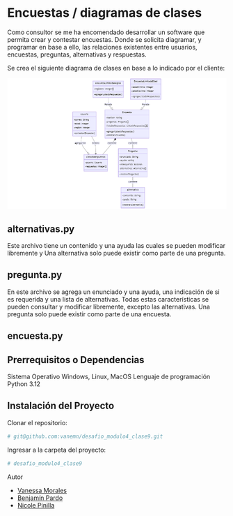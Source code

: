 # Encuestas / diagramas de clases

Como consultor se me ha encomendado desarrollar un software que permita crear y contestar encuestas. Donde se solicita diagramar, y programar en base a ello, las relaciones existentes entre usuarios, encuestas, preguntas,
alternativas y respuestas.

Se crea el siguiente diagrama de clases en base a lo indicado por el cliente:

![alt text](mermaid-diagram-2024-09-02-193738.png)

## alternativas.py

Este archivo tiene un contenido y una ayuda las cuales se pueden modificar libremente y Una alternativa solo puede existir como parte de una pregunta.

## pregunta.py

En este archivo se agrega un enunciado y una ayuda, una indicación de si es requerida y una lista de alternativas. Todas estas características se pueden consultar y modificar libremente, excepto las alternativas. Una pregunta solo puede existir como parte de una encuesta.

## encuesta.py

## Prerrequisitos o Dependencias

Sistema Operativo Windows, Linux, MacOS
Lenguaje de programación Python 3.12

## Instalación del Proyecto

Clonar el repositorio:

```bash
# git@github.com:vanemn/desafio_modulo4_clase9.git
```

Ingresar a la carpeta del proyecto:

```bash
# desafio_modulo4_clase9
```

Autor

- [Vanessa Morales](https://github.com/vanemn)
- [Benjamín Pardo](https://github.com/bpardo02)
- [Nicole Pinilla](https://github.com/Npinilla19)
